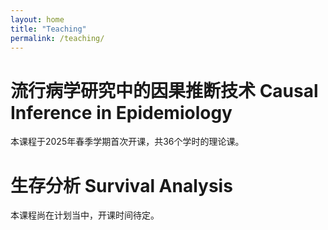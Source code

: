 ```yaml
---
layout: home
title: "Teaching"
permalink: /teaching/
---
```


# 流行病学研究中的因果推断技术 Causal Inference in Epidemiology
本课程于2025年春季学期首次开课，共36个学时的理论课。

# 生存分析 Survival Analysis
本课程尚在计划当中，开课时间待定。
